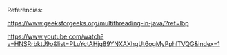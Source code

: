 
Referências:

https://www.geeksforgeeks.org/multithreading-in-java/?ref=lbp 

https://www.youtube.com/watch?v=HNSRrbktJ9o&list=PLuYctAHjg89YNXAXhgUt6ogMyPphlTVQG&index=1
